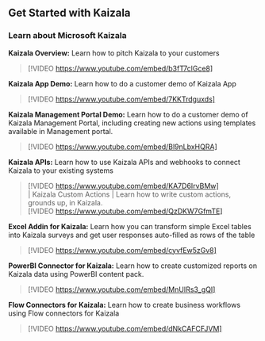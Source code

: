 ## Get Started with Kaizala


### Learn about Microsoft Kaizala

**Kaizala Overview:** Learn how to pitch Kaizala to your customers  
> [!VIDEO https://www.youtube.com/embed/b3fT7clGce8]   

**Kaizala App Demo:** Learn how to do a customer demo of Kaizala App  
> [!VIDEO https://www.youtube.com/embed/7KKTrdguxds]   

**Kaizala Management Portal Demo:** Learn how to do a customer demo of Kaizala Management Portal, including creating new actions using templates available in Management portal. 
> [!VIDEO https://www.youtube.com/embed/Bl9nLbxHQRA]   

**Kaizala APIs:** Learn how to use Kaizala APIs and webhooks to connect Kaizala to your existing systems 
> [!VIDEO https://www.youtube.com/embed/KA7D6IrvBMw]   
| Kaizala Custom Actions | Learn how to write custom actions, grounds up, in Kaizala.  
> [!VIDEO https://www.youtube.com/embed/QzDKW7GfmTE]  

**Excel Addin for Kaizala:** Learn how you can transform simple Excel tables into Kaizala surveys and get user responses auto-filled as rows of the table  
> [!VIDEO https://www.youtube.com/embed/cyvfEw5zGv8]   

**PowerBI Connector for Kaizala:** Learn how to create customized reports on Kaizala data using PowerBI content pack.  
> [!VIDEO https://www.youtube.com/embed/MnUIRs3_gQI]   

**Flow Connectors for Kaizala:** Learn how to create business workflows using Flow connectors for Kaizala  
> [!VIDEO https://www.youtube.com/embed/dNkCAFCFJVM]   

